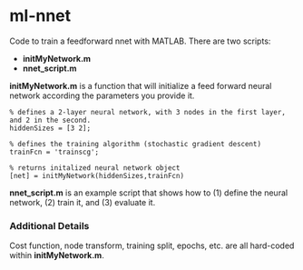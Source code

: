 # ml-nnet
Code to train a feedforward nnet with MATLAB. There are two scripts:

- **initMyNetwork.m**
- **nnet_script.m**

**initMyNetwork.m** is a function that will initialize a feed forward neural network according the parameters you provide it.

```
% defines a 2-layer neural network, with 3 nodes in the first layer, and 2 in the second.
hiddenSizes = [3 2];

% defines the training algorithm (stochastic gradient descent)
trainFcn = 'trainscg';

% returns initalized neural network object
[net] = initMyNetwork(hiddenSizes,trainFcn)
```

**nnet_script.m** is an example script that shows how to (1) define the neural network, (2) train it, and (3) evaluate it.

### Additional Details
Cost function, node transform, training split, epochs, etc. are all hard-coded within **initMyNetwork.m**.
